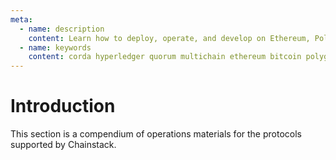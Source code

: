 ```yaml
---
meta:
  - name: description
    content: Learn how to deploy, operate, and develop on Ethereum, Polygon, Binance Smart Chain, Avalanche, Fantom, Solana, Harmony, StarkNet, Tezos, Bitcoin, Hyperledger Fabric, Corda, Quorum, MultiChain.
  - name: keywords
    content: corda hyperledger quorum multichain ethereum bitcoin polygon tezos bsc binance fantom ftm avax avalanche solana harmony starknet
---
```


# Introduction

This section is a compendium of operations materials for the protocols supported by Chainstack.
